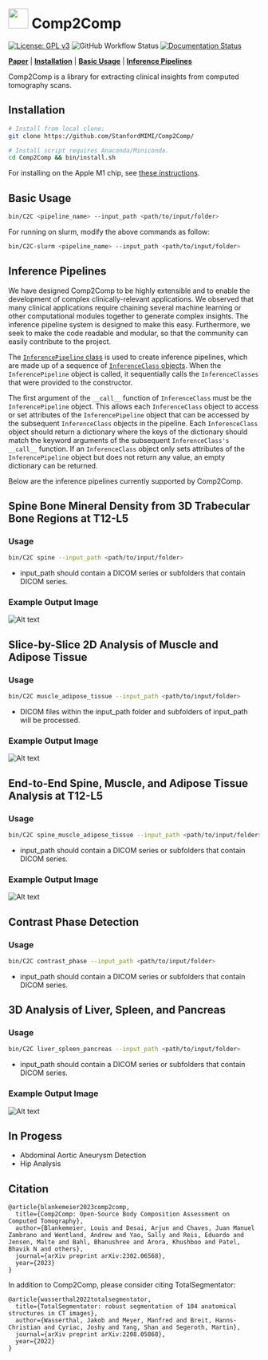 # <img src="logo.png" width="40" height="40" /> Comp2Comp 
[![License: GPL v3](https://img.shields.io/badge/License-GPLv3-blue.svg)](https://www.gnu.org/licenses/gpl-3.0)
![GitHub Workflow Status](https://img.shields.io/github/actions/workflow/status/StanfordMIMI/Comp2Comp/ci.yaml?branch=master)
[![Documentation Status](https://readthedocs.org/projects/comp2comp/badge/?version=latest)](https://comp2comp.readthedocs.io/en/latest/?badge=latest)

[**Paper**](https://arxiv.org/abs/2302.06568)
| [**Installation**](#installation)
| [**Basic Usage**](#basic_usage)
| [**Inference Pipelines**](#basic_usage)

Comp2Comp is a library for extracting clinical insights from computed tomography scans. 

## Installation
<a name="installation"></a>
```bash
# Install from local clone:
git clone https://github.com/StanfordMIMI/Comp2Comp/

# Install script requires Anaconda/Miniconda.
cd Comp2Comp && bin/install.sh
```
For installing on the Apple M1 chip, see [these instructions](https://github.com/StanfordMIMI/Comp2Comp/blob/docs/docs/Local%20Implementation%20%40%20M1%20arm64%20Silicon.md).

## Basic Usage
<a name="basic_usage"></a>
```bash
bin/C2C <pipeline_name> --input_path <path/to/input/folder>
```

For running on slurm, modify the above commands as follow:
```bash
bin/C2C-slurm <pipeline_name> --input_path <path/to/input/folder>
```

## Inference Pipelines
<a name="inference_pipeline"></a>
We have designed Comp2Comp to be highly extensible and to enable the development of complex clinically-relevant applications. We observed that many clinical applications require chaining several machine learning or other computational modules together to generate complex insights. The inference pipeline system is designed to make this easy. Furthermore, we seek to make the code readable and modular, so that the community can easily contribute to the project. 

The [`InferencePipeline` class](comp2comp/inference_pipeline.py) is used to create inference pipelines, which are made up of a sequence of [`InferenceClass` objects](comp2comp/inference_class_base.py). When the `InferencePipeline` object is called, it sequentially calls the `InferenceClasses` that were provided to the constructor. 

The first argument of the `__call__` function of `InferenceClass` must be the `InferencePipeline` object. This allows each `InferenceClass` object to access or set attributes of the `InferencePipeline` object that can be accessed by the subsequent `InferenceClass` objects in the pipeline. Each `InferenceClass` object should return a dictionary where the keys of the dictionary should match the keyword arguments of the subsequent `InferenceClass's` `__call__` function. If an `InferenceClass` object only sets attributes of the `InferencePipeline` object but does not return any value, an empty dictionary can be returned. 

Below are the inference pipelines currently supported by Comp2Comp.

## Spine Bone Mineral Density from 3D Trabecular Bone Regions at T12-L5

### Usage
```bash
bin/C2C spine --input_path <path/to/input/folder>
```
- input_path should contain a DICOM series or subfolders that contain DICOM series.

### Example Output Image
![Alt text](figures/spine_example.png?raw=true "Comp2Comp Panel Example")

## Slice-by-Slice 2D Analysis of Muscle and Adipose Tissue

### Usage
```bash
bin/C2C muscle_adipose_tissue --input_path <path/to/input/folder>
```
- DICOM files within the input_path folder and subfolders of input_path will be processed.

### Example Output Image
![Alt text](figures/muscle_adipose_tissue_example.png?raw=true "Comp2Comp Panel Example")

## End-to-End Spine, Muscle, and Adipose Tissue Analysis at T12-L5

### Usage
```bash
bin/C2C spine_muscle_adipose_tissue --input_path <path/to/input/folder>
```
- input_path should contain a DICOM series or subfolders that contain DICOM series.

### Example Output Image
![Alt text](figures/spine_muscle_adipose_tissue_example.png?raw=true "Comp2Comp Panel Example")

## Contrast Phase Detection

### Usage
```bash
bin/C2C contrast_phase --input_path <path/to/input/folder>
```
- input_path should contain a DICOM series or subfolders that contain DICOM series.

## 3D Analysis of Liver, Spleen, and Pancreas

### Usage
```bash
bin/C2C liver_spleen_pancreas --input_path <path/to/input/folder>
```
- input_path should contain a DICOM series or subfolders that contain DICOM series.

### Example Output Image
![Alt text](figures/liver_spleen_pancreas_example.png?raw=true "Comp2Comp Panel Example")


## In Progess
- Abdominal Aortic Aneurysm Detection
- Hip Analysis

## Citation
``` 
@article{blankemeier2023comp2comp,
  title={Comp2Comp: Open-Source Body Composition Assessment on Computed Tomography},
  author={Blankemeier, Louis and Desai, Arjun and Chaves, Juan Manuel Zambrano and Wentland, Andrew and Yao, Sally and Reis, Eduardo and Jensen, Malte and Bahl, Bhanushree and Arora, Khushboo and Patel, Bhavik N and others},
  journal={arXiv preprint arXiv:2302.06568},
  year={2023}
}
```

In addition to Comp2Comp, please consider citing TotalSegmentator:
```
@article{wasserthal2022totalsegmentator,
  title={TotalSegmentator: robust segmentation of 104 anatomical structures in CT images},
  author={Wasserthal, Jakob and Meyer, Manfred and Breit, Hanns-Christian and Cyriac, Joshy and Yang, Shan and Segeroth, Martin},
  journal={arXiv preprint arXiv:2208.05868},
  year={2022}
}
```


